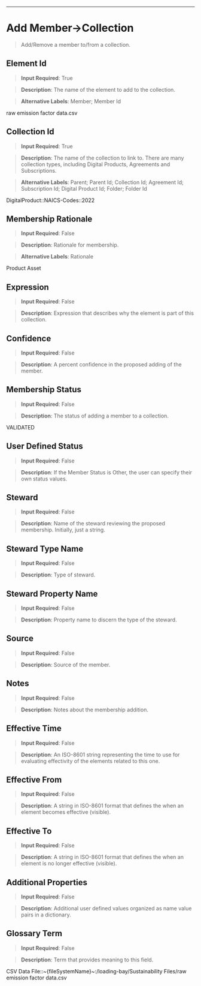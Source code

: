 





____
# Add Member->Collection
>	Add/Remove a member to/from a collection.

## Element Id
>	**Input Required**: True

>	**Description**: The name of the element to add to the collection.

>	**Alternative Labels**: Member; Member Id

raw emission factor data.csv
## Collection Id
>	**Input Required**: True

>	**Description**: The name of the collection to link to. There are many collection types, including Digital Products, Agreements and Subscriptions.

>	**Alternative Labels**: Parent; Parent Id; Collection Id; Agreement Id; Subscription Id; Digital Product Id; Folder; Folder Id

DigitalProduct::NAICS-Codes::2022
## Membership Rationale
>	**Input Required**: False

>	**Description**: Rationale for membership.

>	**Alternative Labels**: Rationale

Product Asset
## Expression
>	**Input Required**: False

>	**Description**: Expression that describes why the element is part of this collection.


## Confidence
>	**Input Required**: False

>	**Description**: A percent confidence in the proposed adding of the member.


## Membership Status
>	**Input Required**: False

>	**Description**: The status of adding a member to a collection.

>	

VALIDATED
## User Defined Status
>	**Input Required**: False

>	**Description**: If the Member Status is Other, the user can specify their own status values.


## Steward
>	**Input Required**: False

>	**Description**: Name of the steward reviewing the proposed membership. Initially, just a string.


## Steward Type Name
>	**Input Required**: False

>	**Description**: Type of steward.


## Steward Property Name
>	**Input Required**: False

>	**Description**: Property name to discern the type of the steward.


## Source
>	**Input Required**: False

>	**Description**: Source of the member.


## Notes
>	**Input Required**: False

>	**Description**: Notes about the membership addition.


## Effective Time
>	**Input Required**: False

>	**Description**: An ISO-8601 string representing the time to use for evaluating effectivity of the elements related to this one.


## Effective From
>	**Input Required**: False

>	**Description**: A string in ISO-8601 format that defines the when an element becomes effective (visible).


## Effective To
>	**Input Required**: False

>	**Description**: A string in ISO-8601 format that defines the when an element is no longer effective (visible).


## Additional Properties
>	**Input Required**: False

>	**Description**: Additional user defined values organized as name value pairs in a dictionary.


## Glossary Term
>	**Input Required**: False

>	**Description**: Term that provides meaning to this field.

CSV Data File::~{fileSystemName}~:/loading-bay/Sustainability Files/raw emission factor data.csv